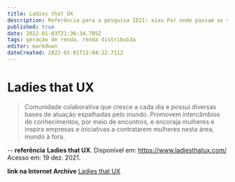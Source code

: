 ```yaml
---
title: Ladies that UX
description: Referência para a pesquisa ID21: eixo Por onde passam as soluções.
published: true
date: 2022-01-03T21:36:34.705Z
tags: geração de renda, renda distribuída
editor: markdown
dateCreated: 2022-01-01T11:04:22.711Z
---
```


# Ladies that UX 

> Comunidade colaborativa que cresce a cada dia e possui diversas bases de atuação espalhadas pelo mundo. Promovem intercâmbios de conhecimentos, por meio de encontros, e encoraja mulheres e inspira empresas e iniciativas a contratarem mulheres nesta área, mundo à fora. 

--
**referência**
**Ladies that UX**. Disponível em: https://www.ladiesthatux.com/ Acesso em: 19 dez. 2021. 

**link na Internet Archive**
[Ladies that UX ](https://web.archive.org/web/20220103212013/https://www.ladiesthatux.com/)